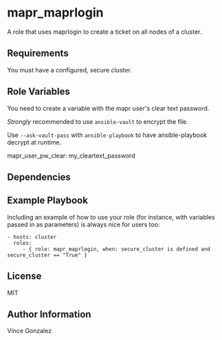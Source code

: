 mapr_maprlogin
=========

A role that uses maprlogin to create a ticket on all nodes of a cluster.

Requirements
------------

You must have a configured, secure cluster.

Role Variables
--------------

You need to create a variable with the mapr user's clear text password. 

_Strongly_ recommended to use `ansible-vault` to encrypt the file. 

Use `--ask-vault-pass` with `ansible-playbook` to have ansible-playbook decrypt at runtime.

  mapr_user_pw_clear: my_cleartext_password

Dependencies
------------


Example Playbook
----------------

Including an example of how to use your role (for instance, with variables passed in as parameters) is always nice for users too:

    - hosts: cluster
      roles:
         - { role: mapr_maprlogin, when: secure_cluster is defined and secure_cluster == "True" }

License
-------

MIT

Author Information
------------------

Vince Gonzalez
